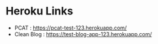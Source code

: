 # Heroku Links

* PCAT : https://pcat-test-123.herokuapp.com/
* Clean Blog : https://test-blog-app-123.herokuapp.com/